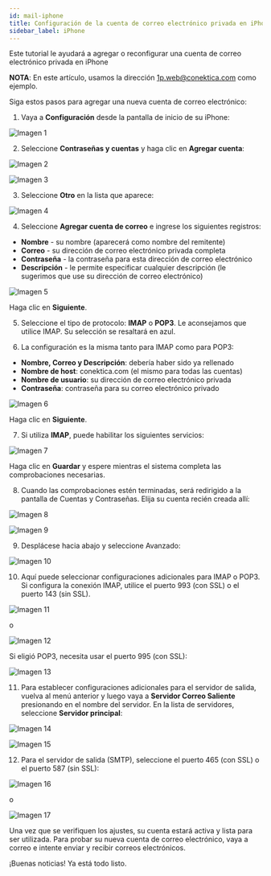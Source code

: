 ```yaml
---
id: mail-iphone
title: Configuración de la cuenta de correo electrónico privada en iPhone
sidebar_label: iPhone
---
```

Este tutorial le ayudará a agregar o reconfigurar una cuenta de correo electrónico privada en iPhone

**NOTA**: En este artículo, usamos la dirección 1p.web@conektica.com como ejemplo. 

Siga estos pasos para agregar una nueva cuenta de correo electrónico:

1. Vaya a **Configuración** desde la pantalla de inicio de su iPhone: 

![Imagen 1](https://raw.githubusercontent.com/adanuriplata/cnk-external-doku/master/static/img/iPhone/G1.jpeg)

2. Seleccione **Contraseñas y cuentas** y haga clic en **Agregar cuenta**:

![Imagen 2](https://raw.githubusercontent.com/adanuriplata/cnk-external-doku/master/static/img/iPhone/G2.jpeg)

![Imagen 3](https://raw.githubusercontent.com/adanuriplata/cnk-external-doku/master/static/img/iPhone/G3.jpeg)

3. Seleccione **Otro** en la lista que aparece: 

![Imagen 4](https://raw.githubusercontent.com/adanuriplata/cnk-external-doku/master/static/img/iPhone/G4.jpeg)

4. Seleccione **Agregar cuenta de correo** e ingrese los siguientes registros: 
- **Nombre** - su nombre (aparecerá como nombre del remitente)
- **Correo** - su dirección de correo electrónico privada completa
- **Contraseña** - la contraseña para esta dirección de correo electrónico
- **Descripción** - le permite especificar cualquier descripción (le sugerimos que use su dirección de correo electrónico)

![Imagen 5](https://raw.githubusercontent.com/adanuriplata/cnk-external-doku/master/static/img/iPhone/G5.jpeg)

Haga clic en **Siguiente**. 

5. Seleccione el tipo de protocolo: **IMAP** o **POP3**. Le aconsejamos que utilice IMAP. Su selección se resaltará en azul. 

6. La configuración es la misma tanto para IMAP como para POP3: 
- **Nombre, Correo y Descripción**: debería haber sido ya rellenado
- **Nombre de host**: conektica.com (el mismo para todas las cuentas)
- **Nombre de usuario**: su dirección de correo electrónico privada
- **Contraseña**: contraseña para su correo electrónico privado

![Imagen 6](https://raw.githubusercontent.com/adanuriplata/cnk-external-doku/master/static/img/iPhone/G6.jpeg)

Haga clic en **Siguiente**. 

7. Si utiliza **IMAP**, puede habilitar los siguientes servicios:

![Imagen 7](https://raw.githubusercontent.com/adanuriplata/cnk-external-doku/master/static/img/iPhone/G7.jpeg)

Haga clic en **Guardar** y espere mientras el sistema completa las comprobaciones necesarias. 

8. Cuando las comprobaciones estén terminadas, será redirigido a la pantalla de Cuentas y Contraseñas. Elija su cuenta recién creada allí:

![Imagen 8](https://raw.githubusercontent.com/adanuriplata/cnk-external-doku/master/static/img/iPhone/G8.jpeg)

![Imagen 9](https://raw.githubusercontent.com/adanuriplata/cnk-external-doku/master/static/img/iPhone/G9.jpeg)

9. Desplácese hacia abajo y seleccione Avanzado: 

![Imagen 10](https://raw.githubusercontent.com/adanuriplata/cnk-external-doku/master/static/img/iPhone/G10.jpeg)

10. Aquí puede seleccionar configuraciones adicionales para IMAP o POP3. Si configura la conexión IMAP, utilice el puerto 993 (con SSL) o el puerto 143 (sin SSL). 

![Imagen 11](https://raw.githubusercontent.com/adanuriplata/cnk-external-doku/master/static/img/iPhone/G11.jpeg)

o 

![Imagen 12](https://raw.githubusercontent.com/adanuriplata/cnk-external-doku/master/static/img/iPhone/G12.jpeg)

Si eligió POP3, necesita usar el puerto 995 (con SSL): 

![Imagen 13](https://raw.githubusercontent.com/adanuriplata/cnk-external-doku/master/static/img/iPhone/G13.jpeg)

11. Para establecer configuraciones adicionales para el servidor de salida, vuelva al menú anterior y luego vaya a **Servidor Correo Saliente** presionando en el nombre del servidor. En la lista de servidores, seleccione **Servidor principal**: 

![Imagen 14](https://raw.githubusercontent.com/adanuriplata/cnk-external-doku/master/static/img/iPhone/G14.jpeg)

![Imagen 15](https://raw.githubusercontent.com/adanuriplata/cnk-external-doku/master/static/img/iPhone/G15.jpeg)

12. Para el servidor de salida (SMTP), seleccione el puerto 465 (con SSL) o el puerto 587 (sin SSL): 

![Imagen 16](https://raw.githubusercontent.com/adanuriplata/cnk-external-doku/master/static/img/iPhone/G16.jpeg)

o

![Imagen 17](https://raw.githubusercontent.com/adanuriplata/cnk-external-doku/master/static/img/iPhone/G17.jpeg)

Una vez que se verifiquen los ajustes, su cuenta estará activa y lista para ser utilizada. Para probar su nueva cuenta de correo electrónico, vaya a correo e intente enviar y recibir correos electrónicos. 

¡Buenas noticias! Ya está todo listo. 

